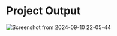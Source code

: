 # Project Output 

![Screenshot from 2024-09-10 22-05-44](https://github.com/user-attachments/assets/aeef9d73-ae4a-47b0-a66f-27f5fdc6c6d6)
